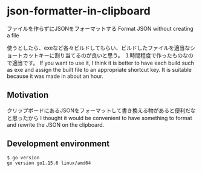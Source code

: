 # json-formatter-in-clipboard

ファイルを作らずにJSONをフォーマットする
Format JSON without creating a file

使うとしたら、exeなど各々ビルドしてもらい、ビルドしたファイルを適当なショートカットキーに割り当てるのが良いと思う。
１時間程度で作ったものなので適当です。
If you want to use it, I think it is better to have each build such as exe and assign the built file to an appropriate shortcut key.
It is suitable because it was made in about an hour.

 ## Motivation

クリップボードにあるJSONをフォーマットして書き換える物があると便利だなと思ったから
I thought it would be convenient to have something to format and rewrite the JSON on the clipboard.

## Development environment

```bash
$ go version
go version go1.15.6 linux/amd64
```